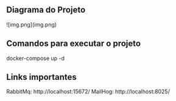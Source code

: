 <h2>Diagrama do Projeto</h2>
![img.png](img.png)



<h2>Comandos para executar o projeto </h2>
docker-compose up -d


<h2>Links importantes </h2>
RabbitMq:
http://localhost:15672/
MailHog:
http://localhost:8025/
